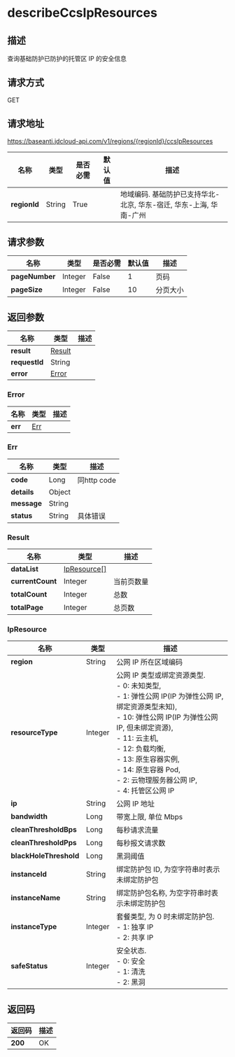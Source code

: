 # describeCcsIpResources


## 描述
查询基础防护已防护的托管区 IP 的安全信息

## 请求方式
GET

## 请求地址
https://baseanti.jdcloud-api.com/v1/regions/{regionId}/ccsIpResources

|名称|类型|是否必需|默认值|描述|
|---|---|---|---|---|
|**regionId**|String|True| |地域编码. 基础防护已支持华北-北京, 华东-宿迁, 华东-上海, 华南-广州|

## 请求参数
|名称|类型|是否必需|默认值|描述|
|---|---|---|---|---|
|**pageNumber**|Integer|False|1|页码|
|**pageSize**|Integer|False|10|分页大小|


## 返回参数
|名称|类型|描述|
|---|---|---|
|**result**|[Result](describeccsipresources#result)| |
|**requestId**|String| |
|**error**|[Error](describeccsipresources#error)| |

### <div id="error">Error</div>
|名称|类型|描述|
|---|---|---|
|**err**|[Err](describeccsipresources#err)| |
### <div id="err">Err</div>
|名称|类型|描述|
|---|---|---|
|**code**|Long|同http code|
|**details**|Object| |
|**message**|String| |
|**status**|String|具体错误|
### <div id="result">Result</div>
|名称|类型|描述|
|---|---|---|
|**dataList**|[IpResource[]](describeccsipresources#ipresource)| |
|**currentCount**|Integer|当前页数量|
|**totalCount**|Integer|总数|
|**totalPage**|Integer|总页数|
### <div id="ipresource">IpResource</div>
|名称|类型|描述|
|---|---|---|
|**region**|String|公网 IP 所在区域编码|
|**resourceType**|Integer|公网 IP 类型或绑定资源类型. <br>- 0: 未知类型,<br>- 1: 弹性公网 IP(IP 为弹性公网 IP, 绑定资源类型未知),<br>- 10: 弹性公网 IP(IP 为弹性公网 IP, 但未绑定资源),<br>- 11: 云主机,<br>- 12: 负载均衡,<br>- 13: 原生容器实例,<br>- 14: 原生容器 Pod,<br>- 2: 云物理服务器公网 IP,<br>- 4: 托管区公网 IP|
|**ip**|String|公网 IP 地址|
|**bandwidth**|Long|带宽上限, 单位 Mbps|
|**cleanThresholdBps**|Long|每秒请求流量|
|**cleanThresholdPps**|Long|每秒报文请求数|
|**blackHoleThreshold**|Long|黑洞阈值|
|**instanceId**|String|绑定防护包 ID, 为空字符串时表示未绑定防护包|
|**instanceName**|String|绑定防护包名称, 为空字符串时表示未绑定防护包|
|**instanceType**|Integer|套餐类型, 为 0 时未绑定防护包. <br>- 1: 独享 IP<br>- 2: 共享 IP|
|**safeStatus**|Integer|安全状态. <br>- 0: 安全<br>- 1: 清洗<br>- 2: 黑洞|

## 返回码
|返回码|描述|
|---|---|
|**200**|OK|
